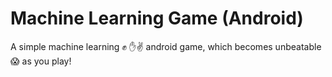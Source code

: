 # Machine Learning Game (Android)

A simple machine learning ✊ ✋✌️ android game, which becomes unbeatable 😱 as you play!
